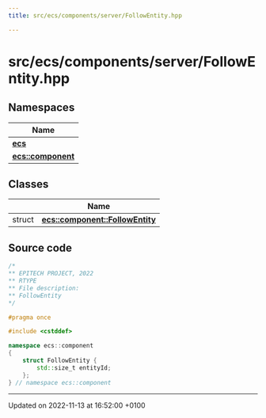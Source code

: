```yaml
---
title: src/ecs/components/server/FollowEntity.hpp

---
```


# src/ecs/components/server/FollowEntity.hpp



## Namespaces

| Name           |
| -------------- |
| **[ecs](Namespaces/namespaceecs.md)**  |
| **[ecs::component](Namespaces/namespaceecs_1_1component.md)**  |

## Classes

|                | Name           |
| -------------- | -------------- |
| struct | **[ecs::component::FollowEntity](Classes/structecs_1_1component_1_1_follow_entity.md)**  |




## Source code

```cpp
/*
** EPITECH PROJECT, 2022
** RTYPE
** File description:
** FollowEntity
*/

#pragma once

#include <cstddef>

namespace ecs::component
{
    struct FollowEntity {
        std::size_t entityId;
    };
} // namespace ecs::component
```


-------------------------------

Updated on 2022-11-13 at 16:52:00 +0100
